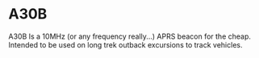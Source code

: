 # A30B
A30B Is a 10MHz (or any frequency really...) APRS beacon for the cheap. Intended to be used on long trek outback excursions to track vehicles.